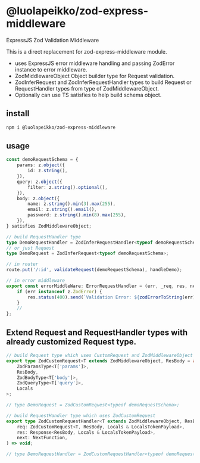 # @luolapeikko/zod-express-middleware

ExpressJS Zod Validation Middleware

This is a direct replacement for zod-express-middleware module.

- uses ExpressJS error middleware handling and passing ZodError instance to error middleware.
- ZodMiddlewareObject Object builder type for Request validation.
- ZodInferRequest and ZodInferRequestHandler types to build Request or RequestHandler types from type of ZodMiddlewareObject.
- Optionally can use TS satisfies to help build schema object.

## install

```bash
npm i @luolapeikko/zod-express-middleware
```

## usage

```typescript
const demoRequestSchema = {
	params: z.object({
		id: z.string(),
	}),
	query: z.object({
		filter: z.string().optional(),
	}),
	body: z.object({
		name: z.string().min(3).max(255),
		email: z.string().email(),
		password: z.string().min(8).max(255),
	}),
} satisfies ZodMiddlewareObject;

// build RequestHandler type
type DemoRequestHandler = ZodInferRequestHandler<typeof demoRequestSchema>;
// or just Request
type DemoRequest = ZodInferRequest<typeof demoRequestSchema>;

// in router
route.put('/:id', validateRequest(demoRequestSchema), handleDemo);

// in error middleware
export const errorMiddleWare: ErrorRequestHandler = (err, _req, res, next) => {
	if (err instanceof z.ZodError) {
		res.status(400).send(`Validation Error: ${zodErrorToString(err)}`);
	}
	//
};
```

## Extend Request and RequestHandler types with already customized Request type.

```typescript
// build Request type which uses CustomRequest and ZodMiddlewareObject
export type ZodCustomRequest<T extends ZodMiddlewareObject, ResBody = any, Locals extends Record<string, unknown> = Record<string, unknown>> = CustomRequest<
	ZodParamsType<T['params']>,
	ResBody,
	ZodBodyType<T['body']>,
	ZodQueryType<T['query']>,
	Locals
>;

// type DemoRequest = ZodCustomRequest<typeof demoRequestSchema>;

// build RequestHandler type which uses ZodCustomRequest
export type ZodCustomRequestHandler<T extends ZodMiddlewareObject, ResBody = any, Locals extends Record<string, unknown> = Record<string, unknown>> = (
	req: ZodCustomRequest<T, ResBody, Locals & LocalsTokenPayload>,
	res: Response<ResBody, Locals & LocalsTokenPayload>,
	next: NextFunction,
) => void;

// type DemoRequestHandler = ZodCustomRequestHandler<typeof demoRequestSchema>;
```
